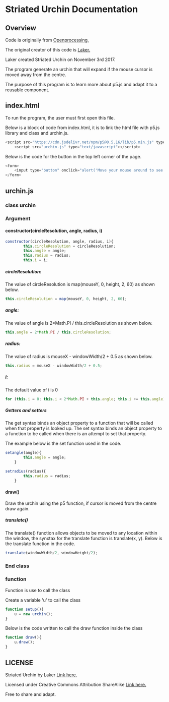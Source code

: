 # Striated Urchin Documentation
## Overview

Code is originally from [Openprocessing.](https://www.openprocessing.org/sketch/470364)

The original creator of this code is [Laker.](https://www.openprocessing.org/user/102596)

Laker created Striated Urchin on November 3rd 2017.

The program generate an urchin that will expand if the mouse cursor is moved away from the centre.

The purpose of this program is to learn more about p5.js and adapt it to a reusable component.
## index.html
To run the program, the user must first open this file.

Below is a block of code from index.html, it is to link the html file with p5.js library and class and urchin.js.
```javascript
<script src="https://cdn.jsdelivr.net/npm/p5@0.5.16/lib/p5.min.js" type="text/javascript"></script>
    <script src="urchin.js" type="text/javascript"></script>
```

Below is the code for the button in the top left corner of the page.

```javascript
<form>
	<input type="button" onclick="alert('Move your mouse around to see the urchin grow!')" value="Click Me!">
</form>
```

## urchin.js 
### class urchin
### Argument
#### constructor(circleResolution, angle, radius, i)
```javascript
constructor(circleResolution, angle, radius, i){
		this.circleResolution = circleResolution;
		this.angle = angle;
		this.radius = radius;
		this.i = i;
```

##### circleResolution:
The value of circleResolution is map(mouseY, 0, height, 2, 60) as shown below.
```javascript
this.circleResolution = map(mouseY, 0, height, 2, 60);
```

##### angle:
The value of angle is 2*Math.PI / this.circleResolution as shown below.
```javascript
this.angle = 2*Math.PI / this.circleResolution;
```

##### radius:
The value of radius is mouseX - windowWidth/2 + 0.5 as shown below.
```javascript
this.radius = mouseX - windowWidth/2 + 0.5;
```

##### i:
The default value of i is 0 
```javascript
for (this.i = 0; this.i < 2*Math.PI + this.angle; this.i += this.angle)
```

##### Getters and setters
The get syntax binds an object property to a function that will be called when that property is looked up.
The set syntax binds an object property to a function to be called when there is an attempt to set that property.

The example below is the set function used in the code.
```javascript
setangle(angle){
		this.angle = angle;
	}

setradius(radius){
		this.radius = radius;
	}
```

#### draw()
Draw the urchin using the p5 function, if cursor is moved from the centre draw again.

##### translate()
The translate() function allows objects to be moved to any location within the window, the synxtax for the translate function is translate(x, y).
Below is the translate function in the code.
```javascript
translate(windowWidth/2, windowHeight/2);
```

### End class

### function 
Function is use to call the class

Create a variable 'u' to call the class
```javascript
function setup(){
	u = new urchin();
}
```

Below is the code written to call the draw function inside the class
```javascript
function draw(){
	u.draw();
}
```

## LICENSE
Striated Urchin by Laker [Link here.](https://www.openprocessing.org/sketch/470364)

Licensed under Creative Commons Attribution ShareAlike [Link here.](https://creativecommons.org/licenses/by-sa/3.0/)

Free to share and adapt.
